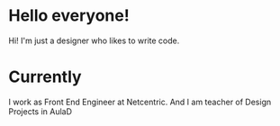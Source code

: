 # Hello everyone!

Hi! I'm just a designer who likes to write code.


# Currently

I work as Front End Engineer at Netcentric. And I am teacher of Design Projects in AulaD

